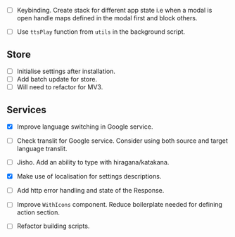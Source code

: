 - [ ] Keybinding. Create stack for different app state i.e when a modal is open handle maps defined in the modal first and block others.

- [ ] Use `ttsPlay` function from `utils` in the background script.

## Store
- [ ] Initialise settings after installation.
- [ ] Add batch update for store.
- [ ] Will need to refactor for MV3.

## Services
- [x] Improve language switching in Google service.
- [ ] Check translit for Google service. Consider using both source and target language translit.
- [ ] Jisho. Add an ability to type with hiragana/katakana.
- [x] Make use of localisation for settings descriptions.

- [ ] Add http error handling and state of the Response.
- [ ] Improve `WithIcons` component. Reduce boilerplate needed for defining action section.
- [ ] Refactor building scripts.
